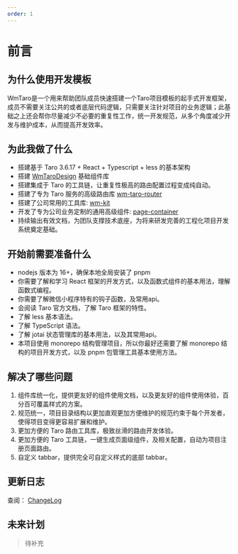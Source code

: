 ```yaml
---
order: 1
---
```


# 前言

## 为什么使用开发模板

WmTaro是一个用来帮助团队成员快速搭建一个Taro项目模板的起手式开发框架，成员不需要关注公共的或者底层代码逻辑，只需要关注针对项目的业务逻辑；此基础之上还会帮你尽量减少不必要的重复性工作，统一开发规范，从多个角度减少开发与维护成本，从而提高开发效率。

## 为此我做了什么

- 搭建基于 Taro 3.6.17 + React + Typescript + less 的基本架构
- 搭建 [WmTaroDesign](http://wm-taro-design.develop.meimob.com/#/home) 基础组件库
- 搭建集成于 Taro 的工具链，让重复性极高的路由配置过程变成纯自动。
- 搭建了专为 Taro 服务的高级路由库 [wm-taro-router](/router)
- 搭建了公司常用的工具库: [wm-kit](http://frontdoc.develop.meimob.com/)
- 开发了专为公司业务定制的通用高级组件: [page-container](http://wm-taro-design.develop.meimob.com/#/page-container)
- 持续输出有效文档，为团队支撑技术底座，为将来研发完善的工程化项目开发系统奠定基础。

## 开始前需要准备什么

- nodejs 版本为 16+，确保本地全局安装了 pnpm
- 你需要了解和学习 React 框架的开发方式，以及函数式组件的基本用法，理解函数式编程。
- 你需要了解微信小程序特有的钩子函数，及常用api。
- 会阅读 Taro 官方文档，了解 Taro 框架的特性。
- 了解 less 基本语法。
- 了解 TypeScript 语法。
- 了解 jotai 状态管理库的基本用法，以及其常用api。
- 本项目使用 monorepo 结构管理项目，所以你最好还需要了解 monorepo 结构的项目开发方式，以及 pnpm 包管理工具基本使用方法。

## 解决了哪些问题

1. 组件库统一化，提供更友好的组件使用文档，以及更友好的组件使用体验，百分百可覆盖样式的方案。
2. 规范统一，项目目录结构以更加直观更加方便维护的规范约束于每个开发者，使得项目变得更容易扩展和维护。
3. 更加方便的 Taro 路由工具库，极致丝滑的路由开发体验。
4. 更加方便的 Taro 工具链，一键生成页面级组件，及相关配置，自动为项目注册页面路由。
5. 自定义 tabbar，提供完全可自定义样式的底部 tabbar。

## 更新日志

查阅： [ChangeLog](/CHANGELOG)

## 未来计划

> 待补充
